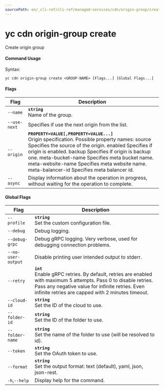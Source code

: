 ```yaml
---
sourcePath: en/_cli-ref/cli-ref/managed-services/cdn/origin-group/create.md
---
```

# yc cdn origin-group create

Create origin group

#### Command Usage

Syntax: 

`yc cdn origin-group create <GROUP-NAME> [Flags...] [Global Flags...]`

#### Flags

| Flag | Description |
|----|----|
|`--name`|<b>`string`</b><br/> Name of the group.|
|`--use-next`| Specifies if use the next origin from the list.|
|`--origin`|<b>`PROPERTY=VALUE[,PROPERTY=VALUE...]`</b><br/> Origin specification.  Possible property names:  source Specifies the source of the origin.  enabled Specifies if origin is enabled.  backup Specifies if origin is backup one.  meta-bucket-name Specifies meta bucket name.  meta-website-name Specifies meta website name.  meta-balancer-id Specifies meta balancer id.  |
|`--async`| Display information about the operation in progress, without waiting for the operation to complete.|

#### Global Flags

| Flag | Description |
|----|----|
|`--profile`|<b>`string`</b><br/>Set the custom configuration file.|
|`--debug`|Debug logging.|
|`--debug-grpc`|Debug gRPC logging. Very verbose, used for debugging connection problems.|
|`--no-user-output`|Disable printing user intended output to stderr.|
|`--retry`|<b>`int`</b><br/>Enable gRPC retries. By default, retries are enabled with maximum 5 attempts. Pass 0 to disable retries. Pass any negative value for infinite retries. Even infinite retries are capped with 2 minutes timeout.|
|`--cloud-id`|<b>`string`</b><br/>Set the ID of the cloud to use.|
|`--folder-id`|<b>`string`</b><br/>Set the ID of the folder to use.|
|`--folder-name`|<b>`string`</b><br/>Set the name of the folder to use (will be resolved to id).|
|`--token`|<b>`string`</b><br/>Set the OAuth token to use.|
|`--format`|<b>`string`</b><br/>Set the output format: text (default), yaml, json, json-rest.|
|`-h`,`--help`|Display help for the command.|
